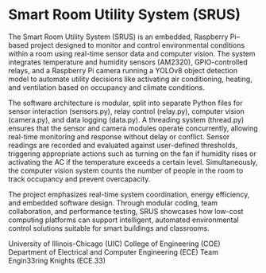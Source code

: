 # Smart Room Utility System (SRUS)

The Smart Room Utility System (SRUS) is an embedded, Raspberry Pi–based project designed to monitor and control environmental conditions within a room using real-time sensor data and computer vision. The system integrates temperature and humidity sensors (AM2320), GPIO-controlled relays, and a Raspberry Pi camera running a YOLOv8 object detection model to automate utility decisions like activating air conditioning, heating, and ventilation based on occupancy and climate conditions.

The software architecture is modular, split into separate Python files for sensor interaction (sensors.py), relay control (relay.py), computer vision (camera.py), and data logging (data.py). A threading system (thread.py) ensures that the sensor and camera modules operate concurrently, allowing real-time monitoring and response without delay or conflict. Sensor readings are recorded and evaluated against user-defined thresholds, triggering appropriate actions such as turning on the fan if humidity rises or activating the AC if the temperature exceeds a certain level. Simultaneously, the computer vision system counts the number of people in the room to track occupancy and prevent overcapacity.

The project emphasizes real-time system coordination, energy efficiency, and embedded software design. Through modular coding, team collaboration, and performance testing, SRUS showcases how low-cost computing platforms can support intelligent, automated environmental control solutions suitable for smart buildings and classrooms.

University of Illinois-Chicago (UIC)
College of Engineering (COE)
Department of Electrical and Computer Engineering (ECE)
Team Engin33ring Knights (ECE.33)

